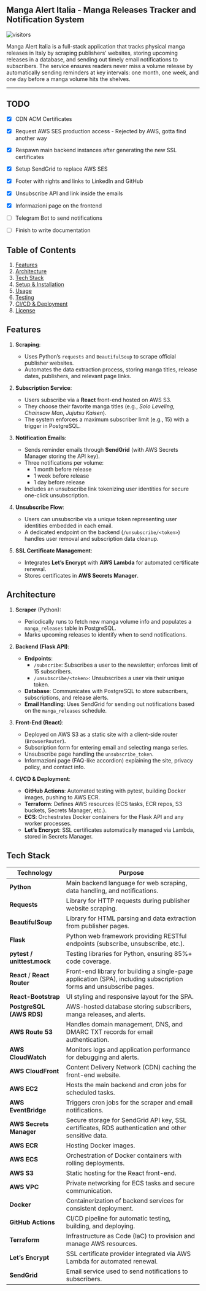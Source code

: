 ## Manga Alert Italia - Manga Releases Tracker and Notification System ##
![visitors](https://visitor-badge.laobi.icu/badge?page_id=aloilor/MangaAlertItalia)  

Manga Alert Italia is a full-stack application that tracks physical manga releases in Italy by scraping publishers’ websites, storing upcoming releases in a database, and sending out timely email notifications to subscribers. The service ensures readers never miss a volume release by automatically sending reminders at key intervals: one month, one week, and one day before a manga volume hits the shelves.

---

## TODO ##
- [x] CDN ACM Certificates
- [x] Request AWS SES production access - Rejected by AWS, gotta find another way
- [x] Respawn main backend instances after generating the new SSL certificates
- [x] Setup SendGrid to replace AWS SES
- [x] Footer with rights and links to LinkedIn and GitHub
- [x] Unsubscribe API and link inside the emails
- [x] Informazioni page on the frontend
- [ ] Telegram Bot to send notifications
- [ ] Finish to write documentation



## Table of Contents ##
1. [Features](#features)
2. [Architecture](#architecture)
3. [Tech Stack](#tech-stack)
6. [Setup & Installation](#setup--installation)
7. [Usage](#usage)
8. [Testing](#testing)
9. [CI/CD & Deployment](#cicd--deployment)
10. [License](#license)


## Features ##
1. **Scraping**: 
   - Uses Python’s `requests` and `BeautifulSoup` to scrape official publisher websites.
   - Automates the data extraction process, storing manga titles, release dates, publishers, and relevant page links.

2. **Subscription Service**: 
   - Users subscribe via a **React** front-end hosted on AWS S3.  
   - They choose their favorite manga titles (e.g., *Solo Leveling*, *Chainsaw Man*, *Jujutsu Kaisen*).
   - The system enforces a maximum subscriber limit (e.g., 15) with a trigger in PostgreSQL.

3. **Notification Emails**:  
   - Sends reminder emails through **SendGrid** (with AWS Secrets Manager storing the API key).
   - Three notifications per volume:  
     - 1 month before release  
     - 1 week before release  
     - 1 day before release  
   - Includes an unsubscribe link tokenizing user identities for secure one-click unsubscription.

4. **Unsubscribe Flow**:  
   - Users can unsubscribe via a unique token representing user identities embedded in each email.  
   - A dedicated endpoint on the backend (`/unsubscribe/<token>`) handles user removal and subscription data cleanup.

5. **SSL Certificate Management**:
   - Integrates **Let’s Encrypt** with **AWS Lambda** for automated certificate renewal.
   - Stores certificates in **AWS Secrets Manager**.


## Architecture ##

1. **Scraper** (Python):
   - Periodically runs to fetch new manga volume info and populates a `manga_releases` table in PostgreSQL.
   - Marks upcoming releases to identify when to send notifications.

2. **Backend (Flask API)**:
   - **Endpoints**:
     - `/subscribe`: Subscribes a user to the newsletter; enforces limit of 15 subscribers.
     - `/unsubscribe/<token>`: Unsubscribes a user via their unique token.
   - **Database**: Communicates with PostgreSQL to store subscribers, subscriptions, and release alerts.
   - **Email Handling**: Uses SendGrid for sending out notifications based on the `manga_releases` schedule.

3. **Front-End (React)**:
   - Deployed on AWS S3 as a static site with a client-side router (`BrowserRouter`).
   - Subscription form for entering email and selecting manga series.
   - Unsubscribe page handling the `unsubscribe_token`.
   - Informazioni page (FAQ-like accordion) explaining the site, privacy policy, and contact info.

4. **CI/CD & Deployment**:
   - **GitHub Actions**: Automated testing with pytest, building Docker images, pushing to AWS ECR.
   - **Terraform**: Defines AWS resources (ECS tasks, ECR repos, S3 buckets, Secrets Manager, etc.).
   - **ECS**: Orchestrates Docker containers for the Flask API and any worker processes.
   - **Let’s Encrypt**: SSL certificates automatically managed via Lambda, stored in Secrets Manager.



## Tech Stack ## 

| **Technology**       | **Purpose**                                                     |
|----------------------|-----------------------------------------------------------------|
| **Python**           | Main backend language for web scraping, data handling, and notifications. |
| **Requests**         | Library for HTTP requests during publisher website scraping.    |
| **BeautifulSoup**    | Library for HTML parsing and data extraction from publisher pages. |
| **Flask**            | Python web framework providing RESTful endpoints (subscribe, unsubscribe, etc.). |
| **pytest / unittest.mock** | Testing libraries for Python, ensuring 85%+ code coverage.|
| **React** / **React Router** | Front-end library for building a single-page application (SPA), including subscription forms and unsubscribe pages. |
| **React-Bootstrap**  | UI styling and responsive layout for the SPA.                   |
| **PostgreSQL (AWS RDS)** | AWS-hosted database storing subscribers, manga releases, and alerts. |
| **AWS Route 53**     | Handles domain management, DNS, and DMARC TXT records for email authentication. |
| **AWS CloudWatch**   | Monitors logs and application performance for debugging and alerts. |
| **AWS CloudFront**   | Content Delivery Network (CDN) caching the front-end website. |
| **AWS EC2**          | Hosts the main backend and cron jobs for scheduled tasks. |
| **AWS EventBridge**  | Triggers cron jobs for the scraper and email notifications. |
| **AWS Secrets Manager** | Secure storage for SendGrid API key, SSL certificates, RDS authentication and other sensitive data. |
| **AWS ECR**          | Hosting Docker images.                                          |
| **AWS ECS**          | Orchestration of Docker containers with rolling deployments.    |
| **AWS S3**           | Static hosting for the React front-end.                         |
| **AWS VPC**          | Private networking for ECS tasks and secure communication.      |
| **Docker**           | Containerization of backend services for consistent deployment. |
| **GitHub Actions**   | CI/CD pipeline for automatic testing, building, and deploying.  |
| **Terraform**        | Infrastructure as Code (IaC) to provision and manage AWS resources. |
| **Let’s Encrypt**    | SSL certificate provider integrated via AWS Lambda for automated renewal. |
| **SendGrid**         | Email service used to send notifications to subscribers.        |




